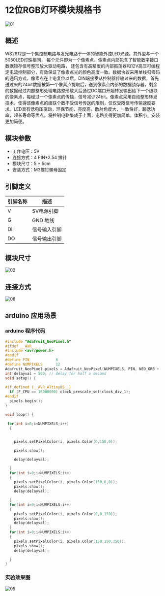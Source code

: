 # 12位RGB灯环模块规格书

![01](E:\GitLab\sensors-kit\14.12位RGB灯环\12位RGB灯环图片\01.jpg)

## 概述

WS2812是一个集控制电路与发光电路于一体的智能外控LED光源。其外型与一个5050LED灯珠相同， 每个元件即为一个像素点。像素点内部包含了智能数字接口数据锁存信号整形放大驱动电路， 还包含有高精度的内部振荡器和12V高压可编程定电流控制部分，有效保证了像素点光的颜色高度一致。数据协议采用单线归零码的通讯方式，像素点在上电复位以后，DIN端接受从控制器传输过来的数据，首先送过来的24bit数据被第一个像素点提取后，送到像素点内部的数据锁存器，剩余的数据经过内部整形处理电路整形放大后通过DO端口开始转发输出给下一个级联的像素点，每经过一个像素点的传输，信号减少24bit。像素点采用自动整形转发技术，使得该像素点的级联个数不受信号传送的限制，仅仅受限信号传输速度要求。LED具有低电压驱动，环保节能，亮度高，散射角度大，一致性好，超低功率，超长寿命等优点。将控制电路集成于上面，电路变得更加简单，体积小，安装更加简便。

## 模块参数

* 工作电压：5V
* 连接方式：4 PIN*2.54 排针
* 模块尺寸：5 * 5cm
* 安装方式：M3螺钉螺母固定

## 引脚定义

| 引脚名称| 描述 |
|---- |----|
| V | 5V电源引脚 |
| G | GND 地线 |
| DI | 信号输入引脚 |
|DO | 信号输出引脚 |

## 模块尺寸

![02](E:\GitLab\sensors-kit\14.12位RGB灯环\12位RGB灯环图片\02.jpg)

## 连接方式

![08](E:\GitLab\sensors-kit\14.12位RGB灯环\12位RGB灯环图片\08.jpg)


##  arduino 应用场景

### arduino 程序代码

```c++
#include "Adafruit_NeoPixel.h"
#ifdef __AVR__
#include <avr/power.h>
#endif
#define PIN            6
#define NUMPIXELS      12
Adafruit_NeoPixel pixels = Adafruit_NeoPixel(NUMPIXELS, PIN, NEO_GRB + NEO_KHZ800);
int delayval = 500; // delay for half a second
void setup() {
 
#if defined (__AVR_ATtiny85__)
  if (F_CPU == 16000000) clock_prescale_set(clock_div_1);
#endif
  pixels.begin(); 
}

void loop() {
  
 for(int i=0;i<NUMPIXELS;i++)
  {

   
    pixels.setPixelColor(i, pixels.Color(0,150,0)); 

    pixels.show(); 

    delay(delayval); 

  }
  for(int i=0;i<NUMPIXELS;i++)
  {
    pixels.setPixelColor(i, pixels.Color(150,0,0)); 
    pixels.show(); 
    delay(delayval);

  }
  for(int i=0;i<NUMPIXELS;i++)
  {
    pixels.setPixelColor(i, pixels.Color(0,0,150)); 
    pixels.show(); 
    delay(delayval); 
  }
  for(int i=0;i<NUMPIXELS;i++)
  { 
    pixels.setPixelColor(i, pixels.Color(150,150,150)); 
    pixels.show(); 
    delay(delayval); 

  }
}
```

### 实验效果图

![05](E:\GitLab\sensors-kit\14.12位RGB灯环\12位RGB灯环图片\05.jpg)
